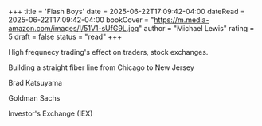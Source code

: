 +++
title = 'Flash Boys'
date = 2025-06-22T17:09:42-04:00
dateRead = 2025-06-22T17:09:42-04:00
bookCover = "https://m.media-amazon.com/images/I/51V1-sUfG9L.jpg"
author = "Michael Lewis"
rating = 5
draft = false
status = "read"
+++

High frequnecy trading's effect on traders, stock exchanges.

Building a straight fiber line from Chicago to New Jersey

Brad Katsuyama

Goldman Sachs

Investor's Exchange (IEX)
